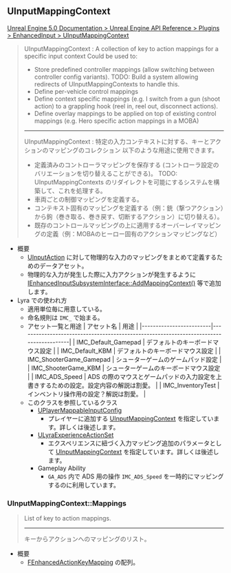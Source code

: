 ## UInputMappingContext

[Unreal Engine 5.0 Documentation > Unreal Engine API Reference > Plugins > EnhancedInput > UInputMappingContext](https://docs.unrealengine.com/5.0/en-US/API/Plugins/EnhancedInput/UInputMappingContext/)

> UInputMappingContext : A collection of key to action mappings for a specific input context
> Could be used to:
>	- Store predefined controller mappings (allow switching between controller config variants). TODO: Build a system allowing redirects of UInputMappingContexts to handle this.
>	- Define per-vehicle control mappings
>	- Define context specific mappings (e.g. I switch from a gun (shoot action) to a grappling hook (reel in, reel out, disconnect actions).
>	- Define overlay mappings to be applied on top of existing control mappings (e.g. Hero specific action mappings in a MOBA)
> 
> ----
> UInputMappingContext : 特定の入力コンテキストに対する、キーとアクションのマッピングのコレクション
> 以下のような用途に使用できます。
> 	- 定義済みのコントローラマッピングを保存する (コントローラ設定のバリエーションを切り替えることができる)。 TODO: UInputMappingContexts のリダイレクトを可能にするシステムを構築して、これを処理する。
> 	- 車両ごとの制御マッピングを定義する。
> 	- コンテキスト固有のマッピングを定義する（例：銃（撃つアクション）から鉤（巻き取る、巻き戻す、切断するアクション）に切り替える）。
> 	- 既存のコントロールマッピングの上に適用するオーバーレイマッピングの定義（例：MOBAのヒーロー固有のアクションマッピングなど）

* 概要
	* [UInputAction] に対して物理的な入力のマッピングをまとめて定義するためのデータアセット。
	* 物理的な入力が発生した際に入力アクションが発生するように [IEnhancedInputSubsystemInterface::AddMappingContext()] 等で追加します。
* Lyra での使われ方
	* 適用単位毎に用意している。
	* 命名規則は `IMC_` で始まる。
	* アセット一覧と用途
		| アセット名              | 用途                                                                                   |
		|-------------------------|----------------------------------------------------------------------------------------|
		| IMC_Default_Gamepad     | デフォルトのキーボードマウス設定                                                       |
		| IMC_Default_KBM         | デフォルトのキーボードマウス設定                                                       |
		| IMC_ShooterGame_Gamepad | シューターゲームのゲームパッド設定                                                     |
		| IMC_ShooterGame_KBM     | シューターゲームのキーボードマウス設定                                                 |
		| IMC_ADS_Speed           | ADS の際のマウスとゲームパッドの入力設定を上書きするための設定。設定内容の解説は割愛。 |
		| IMC_InventoryTest       | インベントリ操作用の設定？解説は割愛。                                                 |
	* このクラスを参照しているクラス
		* [UPlayerMappableInputConfig]
			* プレイヤーに追加する [UInputMappingContext] を指定しています。詳しくは後述します。
		* [ULyraExperienceActionSet]
			* エクスペリエンスに紐づく入力マッピング追加のパラメータとして [UInputMappingContext] を指定しています。詳しくは後述します。
		* Gameplay Ability
			* `GA_ADS` 内で ADS 用の操作 `IMC_ADS_Speed` を一時的にマッピングするのに利用しています。

### UInputMappingContext::Mappings

> List of key to action mappings.
> 
> ----
> キーからアクションへのマッピングのリスト。

* 概要
	* [FEnhancedActionKeyMapping] の配列。

<!--- ページ内のリンク --->

<!--- 自前の画像へのリンク --->

<!--- generated --->
[ULyraExperienceActionSet]: ../../Lyra/Experience/ULyraExperienceActionSet.md#ulyraexperienceactionset
[FEnhancedActionKeyMapping]: ../../UE/Input/FEnhancedActionKeyMapping.md#fenhancedactionkeymapping
[IEnhancedInputSubsystemInterface::AddMappingContext()]: ../../UE/Input/IEnhancedInputSubsystemInterface.md#ienhancedinputsubsysteminterfaceaddmappingcontext
[UInputAction]: ../../UE/Input/UInputAction.md#uinputaction
[UInputMappingContext]: ../../UE/Input/UInputMappingContext.md#uinputmappingcontext
[UPlayerMappableInputConfig]: ../../UE/Input/UPlayerMappableInputConfig.md#uplayermappableinputconfig
